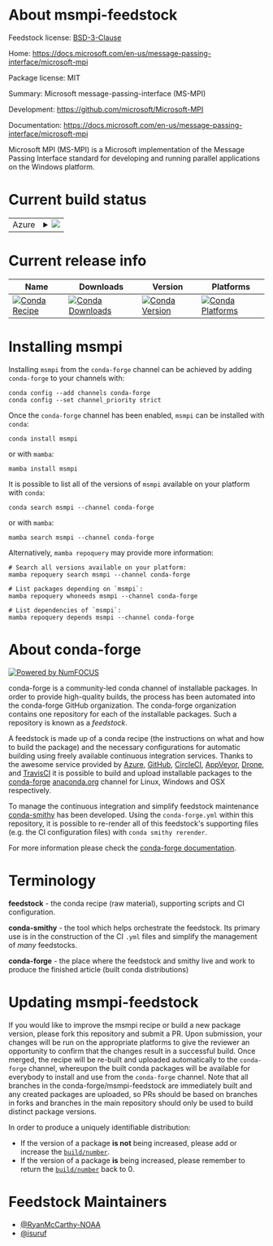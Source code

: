 About msmpi-feedstock
=====================

Feedstock license: [BSD-3-Clause](https://github.com/conda-forge/msmpi-feedstock/blob/main/LICENSE.txt)

Home: https://docs.microsoft.com/en-us/message-passing-interface/microsoft-mpi

Package license: MIT

Summary: Microsoft message-passing-interface (MS-MPI)

Development: https://github.com/microsoft/Microsoft-MPI

Documentation: https://docs.microsoft.com/en-us/message-passing-interface/microsoft-mpi

Microsoft MPI (MS-MPI) is a Microsoft implementation of the Message Passing
Interface standard for developing and running parallel applications on the
Windows platform.


Current build status
====================


<table>
    
  <tr>
    <td>Azure</td>
    <td>
      <details>
        <summary>
          <a href="https://dev.azure.com/conda-forge/feedstock-builds/_build/latest?definitionId=10837&branchName=main">
            <img src="https://dev.azure.com/conda-forge/feedstock-builds/_apis/build/status/msmpi-feedstock?branchName=main">
          </a>
        </summary>
        <table>
          <thead><tr><th>Variant</th><th>Status</th></tr></thead>
          <tbody><tr>
              <td>win_64</td>
              <td>
                <a href="https://dev.azure.com/conda-forge/feedstock-builds/_build/latest?definitionId=10837&branchName=main">
                  <img src="https://dev.azure.com/conda-forge/feedstock-builds/_apis/build/status/msmpi-feedstock?branchName=main&jobName=win&configuration=win%20win_64_" alt="variant">
                </a>
              </td>
            </tr>
          </tbody>
        </table>
      </details>
    </td>
  </tr>
</table>

Current release info
====================

| Name | Downloads | Version | Platforms |
| --- | --- | --- | --- |
| [![Conda Recipe](https://img.shields.io/badge/recipe-msmpi-green.svg)](https://anaconda.org/conda-forge/msmpi) | [![Conda Downloads](https://img.shields.io/conda/dn/conda-forge/msmpi.svg)](https://anaconda.org/conda-forge/msmpi) | [![Conda Version](https://img.shields.io/conda/vn/conda-forge/msmpi.svg)](https://anaconda.org/conda-forge/msmpi) | [![Conda Platforms](https://img.shields.io/conda/pn/conda-forge/msmpi.svg)](https://anaconda.org/conda-forge/msmpi) |

Installing msmpi
================

Installing `msmpi` from the `conda-forge` channel can be achieved by adding `conda-forge` to your channels with:

```
conda config --add channels conda-forge
conda config --set channel_priority strict
```

Once the `conda-forge` channel has been enabled, `msmpi` can be installed with `conda`:

```
conda install msmpi
```

or with `mamba`:

```
mamba install msmpi
```

It is possible to list all of the versions of `msmpi` available on your platform with `conda`:

```
conda search msmpi --channel conda-forge
```

or with `mamba`:

```
mamba search msmpi --channel conda-forge
```

Alternatively, `mamba repoquery` may provide more information:

```
# Search all versions available on your platform:
mamba repoquery search msmpi --channel conda-forge

# List packages depending on `msmpi`:
mamba repoquery whoneeds msmpi --channel conda-forge

# List dependencies of `msmpi`:
mamba repoquery depends msmpi --channel conda-forge
```


About conda-forge
=================

[![Powered by
NumFOCUS](https://img.shields.io/badge/powered%20by-NumFOCUS-orange.svg?style=flat&colorA=E1523D&colorB=007D8A)](https://numfocus.org)

conda-forge is a community-led conda channel of installable packages.
In order to provide high-quality builds, the process has been automated into the
conda-forge GitHub organization. The conda-forge organization contains one repository
for each of the installable packages. Such a repository is known as a *feedstock*.

A feedstock is made up of a conda recipe (the instructions on what and how to build
the package) and the necessary configurations for automatic building using freely
available continuous integration services. Thanks to the awesome service provided by
[Azure](https://azure.microsoft.com/en-us/services/devops/), [GitHub](https://github.com/),
[CircleCI](https://circleci.com/), [AppVeyor](https://www.appveyor.com/),
[Drone](https://cloud.drone.io/welcome), and [TravisCI](https://travis-ci.com/)
it is possible to build and upload installable packages to the
[conda-forge](https://anaconda.org/conda-forge) [anaconda.org](https://anaconda.org/)
channel for Linux, Windows and OSX respectively.

To manage the continuous integration and simplify feedstock maintenance
[conda-smithy](https://github.com/conda-forge/conda-smithy) has been developed.
Using the ``conda-forge.yml`` within this repository, it is possible to re-render all of
this feedstock's supporting files (e.g. the CI configuration files) with ``conda smithy rerender``.

For more information please check the [conda-forge documentation](https://conda-forge.org/docs/).

Terminology
===========

**feedstock** - the conda recipe (raw material), supporting scripts and CI configuration.

**conda-smithy** - the tool which helps orchestrate the feedstock.
                   Its primary use is in the construction of the CI ``.yml`` files
                   and simplify the management of *many* feedstocks.

**conda-forge** - the place where the feedstock and smithy live and work to
                  produce the finished article (built conda distributions)


Updating msmpi-feedstock
========================

If you would like to improve the msmpi recipe or build a new
package version, please fork this repository and submit a PR. Upon submission,
your changes will be run on the appropriate platforms to give the reviewer an
opportunity to confirm that the changes result in a successful build. Once
merged, the recipe will be re-built and uploaded automatically to the
`conda-forge` channel, whereupon the built conda packages will be available for
everybody to install and use from the `conda-forge` channel.
Note that all branches in the conda-forge/msmpi-feedstock are
immediately built and any created packages are uploaded, so PRs should be based
on branches in forks and branches in the main repository should only be used to
build distinct package versions.

In order to produce a uniquely identifiable distribution:
 * If the version of a package **is not** being increased, please add or increase
   the [``build/number``](https://docs.conda.io/projects/conda-build/en/latest/resources/define-metadata.html#build-number-and-string).
 * If the version of a package **is** being increased, please remember to return
   the [``build/number``](https://docs.conda.io/projects/conda-build/en/latest/resources/define-metadata.html#build-number-and-string)
   back to 0.

Feedstock Maintainers
=====================

* [@RyanMcCarthy-NOAA](https://github.com/RyanMcCarthy-NOAA/)
* [@isuruf](https://github.com/isuruf/)

